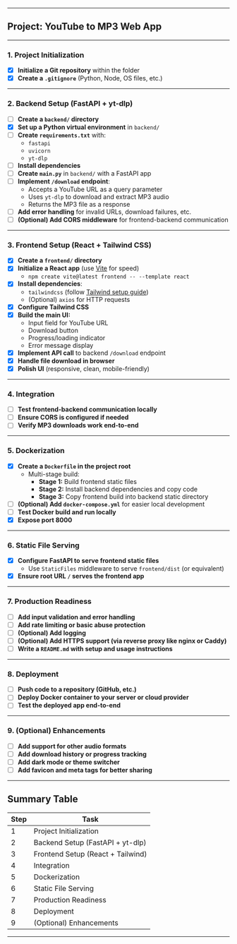 
---

## **Project: YouTube to MP3 Web App**

---

### **1. Project Initialization**


- [x] **Initialize a Git repository** within the folder
- [x] **Create a `.gitignore`** (Python, Node, OS files, etc.)

---

### **2. Backend Setup (FastAPI + yt-dlp)**

- [ ] **Create a `backend/` directory**
- [x] **Set up a Python virtual environment** in `backend/`
- [ ] **Create `requirements.txt`** with:
  - `fastapi`
  - `uvicorn`
  - `yt-dlp`
- [ ] **Install dependencies**
- [ ] **Create `main.py`** in `backend/` with a FastAPI app
- [ ] **Implement `/download` endpoint**:
  - Accepts a YouTube URL as a query parameter
  - Uses `yt-dlp` to download and extract MP3 audio
  - Returns the MP3 file as a response
- [ ] **Add error handling** for invalid URLs, download failures, etc.
- [ ] **(Optional) Add CORS middleware** for frontend-backend communication

---

### **3. Frontend Setup (React + Tailwind CSS)**

- [x] **Create a `frontend/` directory**
- [x] **Initialize a React app** (use [Vite](https://vitejs.dev/) for speed)
  - `npm create vite@latest frontend -- --template react`
- [x] **Install dependencies**:
  - `tailwindcss` (follow [Tailwind setup guide](https://tailwindcss.com/docs/guides/vite))
  - (Optional) `axios` for HTTP requests
- [x] **Configure Tailwind CSS**
- [x] **Build the main UI:**
  - Input field for YouTube URL
  - Download button
  - Progress/loading indicator
  - Error message display
- [x] **Implement API call** to backend `/download` endpoint
- [x] **Handle file download in browser**
- [x] **Polish UI** (responsive, clean, mobile-friendly)

---

### **4. Integration**

- [ ] **Test frontend-backend communication locally**
- [ ] **Ensure CORS is configured if needed**
- [ ] **Verify MP3 downloads work end-to-end**

---

### **5. Dockerization**

- [x] **Create a `Dockerfile` in the project root**
  - Multi-stage build:
    - **Stage 1:** Build frontend static files
    - **Stage 2:** Install backend dependencies and copy code
    - **Stage 3:** Copy frontend build into backend static directory
- [ ] **(Optional) Add `docker-compose.yml`** for easier local development
- [ ] **Test Docker build and run locally**
- [x] **Expose port 8000**

---

### **6. Static File Serving**

- [x] **Configure FastAPI to serve frontend static files**
  - Use `StaticFiles` middleware to serve `frontend/dist` (or equivalent)
- [x] **Ensure root URL `/` serves the frontend app**

---

### **7. Production Readiness**

- [ ] **Add input validation and error handling**
- [ ] **Add rate limiting or basic abuse protection**
- [ ] **(Optional) Add logging**
- [ ] **(Optional) Add HTTPS support (via reverse proxy like nginx or Caddy)**
- [ ] **Write a `README.md` with setup and usage instructions**

---

### **8. Deployment**

- [ ] **Push code to a repository (GitHub, etc.)**
- [ ] **Deploy Docker container to your server or cloud provider**
- [ ] **Test the deployed app end-to-end**

---

### **9. (Optional) Enhancements**

- [ ] **Add support for other audio formats**
- [ ] **Add download history or progress tracking**
- [ ] **Add dark mode or theme switcher**
- [ ] **Add favicon and meta tags for better sharing**

---

## **Summary Table**

| Step | Task |
|------|------|
| 1    | Project Initialization |
| 2    | Backend Setup (FastAPI + yt-dlp) |
| 3    | Frontend Setup (React + Tailwind) |
| 4    | Integration |
| 5    | Dockerization |
| 6    | Static File Serving |
| 7    | Production Readiness |
| 8    | Deployment |
| 9    | (Optional) Enhancements |

---

